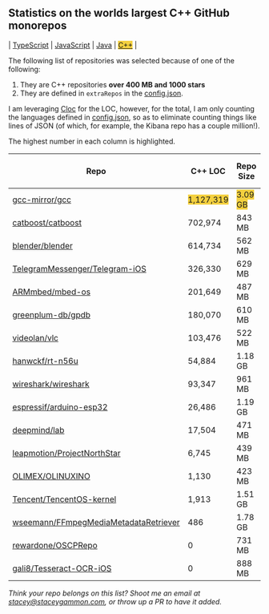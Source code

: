 
## Statistics on the worlds largest C++ GitHub monorepos

| [TypeScript](./TypeScript.md) | [JavaScript](./JavaScript.md) | [Java](./Java.md) | <span style="background-color: #F4D03F">[C++](./C++.md)</span> | 

The following list of repositories was selected because of one of the following:
1. They are C++ repositories **over 400 MB and 1000 stars**
2. They are defined in `extraRepos` in the [config.json](https://github.com/stacey-gammon/repo-stats/blob/main/config.json).

I am leveraging [Cloc](https://github.com/AlDanial/cloc) for the LOC, however, for the total, I am only counting the languages defined in [config.json](https://github.com/stacey-gammon/repo-stats/blob/main/config.json), so as to eliminate counting things like lines of JSON (of which, for example, the Kibana repo has a couple million!).

The highest number in each column is highlighted.

| Repo | C++ LOC | Repo Size | Monthly commit count | Monthly committer count |
| -----|----------------------|-----------|------------------|----------------|
| [gcc-mirror/gcc](https://github.com/gcc-mirror/gcc) |  <span style="background-color: #F4D03F">1,127,319</span> | <span style="background-color: #F4D03F">3.09 GB</span> | 704 | <span style="background-color: #F4D03F">107</span> 🤓 | 
| [catboost/catboost](https://github.com/catboost/catboost) |  702,974 | 843 MB | 587 | 76 🤓 | 
| [blender/blender](https://github.com/blender/blender) |  614,734 | 562 MB | <span style="background-color: #F4D03F">983</span> | 65 🤓 | 
| [TelegramMessenger/Telegram-iOS](https://github.com/TelegramMessenger/Telegram-iOS) |  326,330 | 629 MB | 107 | 3 🤓 | 
| [ARMmbed/mbed-os](https://github.com/ARMmbed/mbed-os) |  201,649 | 487 MB | 22 | 13 🤓 | 
| [greenplum-db/gpdb](https://github.com/greenplum-db/gpdb) |  180,070 | 610 MB | 29 | 35 🤓 | 
| [videolan/vlc](https://github.com/videolan/vlc) |  103,476 | 522 MB | 145 | 24 🤓 | 
| [hanwckf/rt-n56u](https://github.com/hanwckf/rt-n56u) |  54,884 | 1.18 GB | 0 | 0 🤓 | 
| [wireshark/wireshark](https://github.com/wireshark/wireshark) |  93,347 | 961 MB | 262 | 57 🤓 | 
| [espressif/arduino-esp32](https://github.com/espressif/arduino-esp32) |  26,486 | 1.19 GB | 37 | 16 🤓 | 
| [deepmind/lab](https://github.com/deepmind/lab) |  17,504 | 471 MB | 0 | 0 🤓 | 
| [leapmotion/ProjectNorthStar](https://github.com/leapmotion/ProjectNorthStar) |  6,745 | 439 MB | 0 | 0 🤓 | 
| [OLIMEX/OLINUXINO](https://github.com/OLIMEX/OLINUXINO) |  1,130 | 423 MB | 0 | 0 🤓 | 
| [Tencent/TencentOS-kernel](https://github.com/Tencent/TencentOS-kernel) |  1,913 | 1.51 GB | 0 | 0 🤓 | 
| [wseemann/FFmpegMediaMetadataRetriever](https://github.com/wseemann/FFmpegMediaMetadataRetriever) |  486 | 1.78 GB | 9 | 1 🤓 | 
| [rewardone/OSCPRepo](https://github.com/rewardone/OSCPRepo) |  0 | 731 MB | 0 | 0 🤓 | 
| [gali8/Tesseract-OCR-iOS](https://github.com/gali8/Tesseract-OCR-iOS) |  0 | 888 MB | 0 | 0 🤓 | 


_Think your repo belongs on this list? Shoot me an email at stacey@staceygammon.com, or throw up a PR to have it added._
